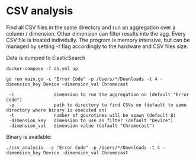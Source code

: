 # CSV analysis

Find all CSV files in the same directory and run an aggregation over a column / dimension. Other dimension can filter results into the agg. Every CSV file is treated individully. The program is memory intensive, but can be managed by setting -t flag accordingly to the hardware and CSV files size.

Data is dumped to ElasticSearch
```
docker-compose -f db.yml up
```

```
go run main.go -c "Error Code" -p /Users/*/Downloads -t 4 -dimension_key Device -dimension_val Chromecast

```

```
 -c               dimension to run the aggregation on (default "Error Code")
 -p               path to directory to find CSVs on (default to same directory where binary is executed on)
 -t               number of gourotines will be spawn (default 8)
 -dimension_key   dimension to use as filter (default "Device")
 -dimension_val   dimension value (default "Chromecast")
```
Binary is available:
```
./csv_analysis  -c "Error Code" -p /Users/*/Downloads -t 4 -dimension_key Device -dimension_val Chromecast
```
